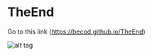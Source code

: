 # TheEnd
Go to this link (https://becod.github.io/TheEnd)

![alt tag](https://becod.github.io/TheEnd/img/s01.jp)
